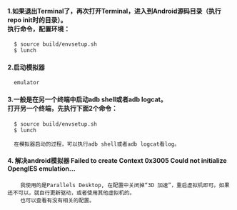 #### 1.如果退出Terminal了，再次打开Terminal，进入到Android源码目录（执行repo init时的目录）。 <br />执行命令，配置环境：
      $ source build/envsetup.sh
      $ lunch

#### 2.启动模拟器
      emulator
#### 3.一般是在另一个终端中启动adb shell或者adb logcat。 <br />打开另一个终端，先执行下面2个命令：
      $ source build/envsetup.sh
      $ lunch
      
      在模拟器启动的过程，可以执行adb shell或者adb logcat看log。
#### 4. 解决android模拟器 Failed to create Context 0x3005 Could not initialize OpenglES emulation...
        我使用的是Parallels Desktop, 在配置中关闭掉“3D 加速”，重启虚拟机即可。如果还不可以，就自行更新驱动，或者使用其他虚拟机的。
        也可以查看有没有相关的配置。
